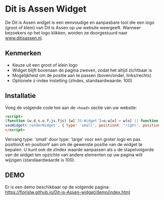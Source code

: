 # Dit is Assen Widget

De Dit is Assen widget is een eenvoudige en aanpasbare tool die een logo (groot of klein) van Dit is Assen op uw
website weergeeft. Wanneer bezoekers op het logo klikken, worden ze doorgestuurd naar www.ditisassen.nl.

## Kenmerken

- Keuze uit een groot of klein logo
- Widget blijft bovenaan de pagina zweven, zodat het altijd zichtbaar is
- Mogelijkheid om de positie aan te passen (boven/onder, links/rechts)
- Optionele z-index instelling (zIndex, standaardwaarde: 100)

## Installatie

Voeg de volgende code toe aan de `<head>` sectie van uw website:

```html
<script>
(function (w,d,s,o,f,js,fjs) {w['JS-Widget']=o;w[o] = w[o] || function () { (w[o].q = w[o].q || []).push(arguments) };js = d.createElement(s), fjs = d.getElementsByTagName(s)[0];js.id = o; js.src = f; js.async = 1; fjs.parentNode.insertBefore(js, fjs);}(window, document, 'script', 'vasWidget', './widget.js'));
vasWidget('renderWidget', { type: 'small', positionX: 'right', positionY: 'top'});
</script>
```

Vervang type: 'small' door type: 'large' voor een groter logo en pas positionX en positionY aan om de gewenste positie
van de widget te bepalen. U kunt ook de zIndex waarde aanpassen als u de stapelvolgorde van de widget ten opzichte van
andere elementen op uw pagina wilt wijzigen (standaardwaarde is 100).

## DEMO

Er is een demo beschikbaar op de volgende pagina: https://florislw.github.io/Dit-is-Assen-widget/demo/index.html